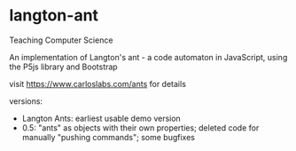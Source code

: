 # langton-ant
Teaching Computer Science

An implementation of Langton's ant - a code automaton in JavaScript, using the P5js library and Bootstrap

visit https://www.carloslabs.com/ants for details

versions:
- Langton Ants: earliest usable demo version
- 0.5: "ants" as objects with their own properties; deleted code for manually "pushing commands"; some bugfixes
